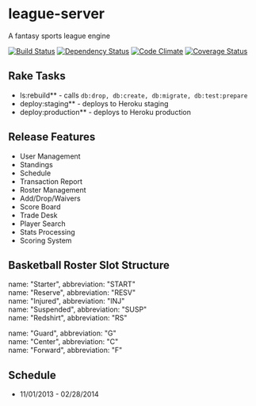 # league-server

A fantasy sports league engine

[![Build Status](https://travis-ci.org/wrburgess/league-server.png)](https://travis-ci.org/wrburgess/league-server)
[![Dependency Status](https://gemnasium.com/wrburgess/league-server.png)](https://gemnasium.com/wrburgess/league-server)
[![Code Climate](https://codeclimate.com/github/wrburgess/league-server.png)](https://codeclimate.com/github/wrburgess/league-server)
[![Coverage Status](https://coveralls.io/repos/wrburgess/league-server/badge.png)](https://coveralls.io/r/wrburgess/league-server)

## Rake Tasks

* ls:rebuild** - calls ```db:drop, db:create, db:migrate, db:test:prepare```
* deploy:staging** - deploys to Heroku staging
* deploy:production** - deploys to Heroku production

## Release Features

* User Management
* Standings
* Schedule
* Transaction Report
* Roster Management
* Add/Drop/Waivers
* Score Board
* Trade Desk
* Player Search
* Stats Processing
* Scoring System

## Basketball Roster Slot Structure

name: "Starter", abbreviation: "START"  
name: "Reserve", abbreviation: "RESV"  
name: "Injured", abbreviation: "INJ"   
name: "Suspended", abbreviation: "SUSP"    
name: "Redshirt", abbreviation: "RS"  

name: "Guard", abbreviation: "G"   
name: "Center", abbreviation: "C"  
name: "Forward", abbreviation: "F" 

## Schedule
* 11/01/2013 - 02/28/2014   